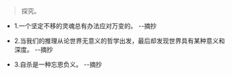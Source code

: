 >探究。

- 1.一个坚定不移的灵魂总有办法应对万变的。 --摘抄

- 2.当我们的推理从论世界无意义的哲学出发，最后却发现世界具有某种意义和深度。 --摘抄

- 3.自杀是一种忘恩负义。 --摘抄     
